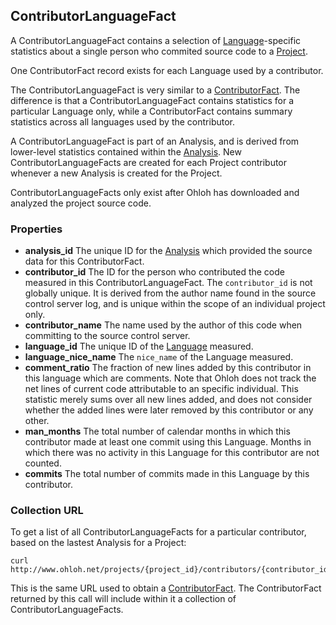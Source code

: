 ## ContributorLanguageFact

A ContributorLanguageFact contains a selection of [Language](/reference/language.md)-specific statistics about a single person who commited source code to a [Project](/reference/project.md).

One ContributorFact record exists for each Language used by a contributor.

The ContributorLanguageFact is very similar to a [ContributorFact](/reference/contributor_fact.md). The difference is that a ContributorLanguageFact contains statistics for a particular Language only, while a ContributorFact contains summary statistics across all languages used by the contributor.

A ContributorLanguageFact is part of an Analysis, and is derived from lower-level statistics contained within the [Analysis](/reference/analysis.md). New ContributorLanguageFacts are created for each Project contributor whenever a new Analysis is created for the Project.

ContributorLanguageFacts only exist after Ohloh has downloaded and analyzed the project source code.

### Properties

+ __analysis_id__
    The unique ID for the [Analysis](/reference/analysis.md) which provided the source data for this ContributorFact.
+ __contributor_id__
    The ID for the person who contributed the code measured in this ContributorLanguageFact. The `contributor_id` is not globally unique. It is derived from the author name found in the source control server log, and is unique within the scope of an individual project only.
+ __contributor_name__
    The name used by the author of this code when committing to the source control server.
+ __language_id__
    The unique ID of the [Language](/reference/language.md) measured.
+ __language_nice_name__
    The `nice_name` of the Language measured.
+ __comment_ratio__
    The fraction of new lines added by this contributor in this language which are comments. Note that Ohloh does not track the net lines of current code attributable to an specific individual. This statistic merely sums over all new lines added, and does not consider whether the added lines were later removed by this contributor or any other.
+ __man_months__
    The total number of calendar months in which this contributor made at least one commit using this Language. Months in which there was no activity in this Language for this contributor are not counted.
+ __commits__
    The total number of commits made in this Language by this contributor.

### Collection URL
To get a list of all ContributorLanguageFacts for a particular contributor, based on the lastest Analysis for a Project:
```shell
curl http://www.ohloh.net/projects/{project_id}/contributors/{contributor_id}.xml 
```
This is the same URL used to obtain a [ContributorFact](/reference/contributor_fact.md). The ContributorFact returned by this call will include within it a collection of ContributorLanguageFacts.
